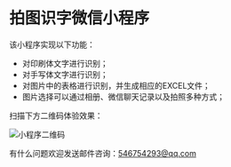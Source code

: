 # 拍图识字微信小程序

该小程序实现以下功能：

* 对印刷体文字进行识别；
* 对手写体文字进行识别；
* 对图片中的表格进行识别，并生成相应的EXCEL文件；
* 图片选择可以通过相册、微信聊天记录以及拍照多种方式；



扫描下方二维码体验效果：



![小程序二维码](https://github.com/ShangyiChen/recogniseTextInPicture/tree/main/assets/小程序二维码.jpg)

有什么问题欢迎发送邮件咨询：546754293@qq.com

